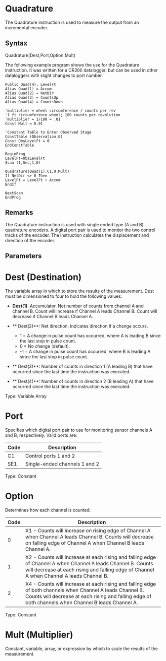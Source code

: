 # Quadrature

The Quadrature instruction is used to measure the output from an incremental encoder.

## Syntax

Quadrature(Dest,Port,Option,Mult)

The following example program shows the use for the Quadrature instruction. It was written for a CR300 datalogger, but can be used in other dataloggers with slight changes to port number.

```
Public Quad(4), LevelFt
Alias Quad(1) = Accum
Alias Quad(2) = NetDir
Alias Quad(3) = CountsUp
Alias Quad(4) = CountsDown

'multiplier = wheel circumference / counts per rev
'1 ft circumference wheel; 100 counts per revolution
'multiplier = 1/100 = .01
Const Mult = 0.01

'Constant Table to Enter Observed Stage
ConstTable (Observation,0)
Const ObsLevelFt = 0
EndConstTable

BeginProg
LevelFt=ObsLevelFt
Scan (1,Sec,1,0)

Quadrature(Quad(1),C1,0,Mult)
If NetDir <> 0 Then
LevelFt = LevelFt + Accum
EndIf

NextScan
EndProg
```

## Remarks

The Quadrature instruction is used with single ended type (A and B) quadrature encoders. A digital port pair is used to monitor the two control tracks of the encoder. The instruction calculates the displacement and direction of the encoder.

## Parameters

# Dest (Destination)

The variable array in which to store the results of the measurement. Dest must be dimensioned to four to hold the following values:

- **Dest(1)**: Accumulator. Net number of counts from channel A and channel B. Count will increase if Channel A leads Channel B. Count will decrease if Channel B leads Channel A.

- ** Dest(2)**: Net direction. Indicates direction if a change occurs.
  - 1 = A change in pulse count has occurred, where A is leading B since the last stop in pulse count.
  - 0 = No change (default).
  - -1 = A change in pulse count has occurred, where B is leading A since the last stop in pulse count.

- ** Dest(3)**: Number of counts in direction 1 (A leading B) that have occurred since the last time the instruction was executed.

- ** Dest(4)**: Number of counts in direction 2 (B leading A) that have occurred since the last time the instruction was executed.

Type: Variable Array

# Port

Specifies which digital port pair to use for monitoring sensor channels A and B, respectively. Valid ports are:

| Code | Description                   |
| ---- | ----------------------------- |
| C1   | Control ports 1 and 2         |
| SE1  | Single-ended channels 1 and 2 |

Type: Constant

# Option

Determines how each channel is counted.

| Code | Description                                                                                                                                                                                                      |
| ---- | ---------------------------------------------------------------------------------------------------------------------------------------------------------------------------------------------------------------- |
| 0    | X1 - Counts will increase on rising edge of Channel A when Channel A leads Channel B. Counts will decrease on falling edge of Channel A when Channel B leads Channel A.                                          |
| 1    | X2 - Counts will increase at each rising and falling edge of Channel A when Channel A leads Channel B. Counts will decrease at each rising and falling edge of Channel A when Channel A leads Channel B.         |
| 2    | X4 - Counts will increase at each rising and falling edge of both channels when Channel A leads Channel B. Counts will decrease at each rising and falling edge of both channels when Channel B leads Channel A. |

Type: Constant

# Mult (Multiplier)

Constant, variable, array, or expression by which to scale the results of the measurement.
